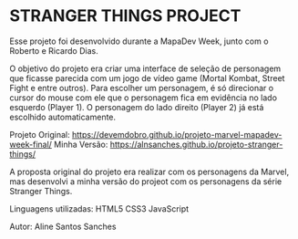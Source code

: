 # STRANGER THINGS PROJECT #
Esse projeto foi desenvolvido durante a MapaDev Week, junto com o Roberto e Ricardo Dias.

O objetivo do projeto era criar uma interface de seleção de personagem que ficasse parecida com um jogo de vídeo game (Mortal Kombat, Street Fight e entre outros). Para escolher um personagem, é só direcionar o cursor do mouse com ele que o personagem fica em evidência no lado esquerdo (Player 1). O personagem do lado direito (Player 2) já está escolhido automaticamente.

Projeto Original: https://devemdobro.github.io/projeto-marvel-mapadev-week-final/
Minha Versão: https://alnsanches.github.io/projeto-stranger-things/

A proposta original do projeto era realizar com os personagens da Marvel, mas desenvolvi a minha versão do projeot com os personagens da série Stranger Things.

Linguagens utilizadas:
HTML5
CSS3
JavaScript

Autor:
Aline Santos Sanches
